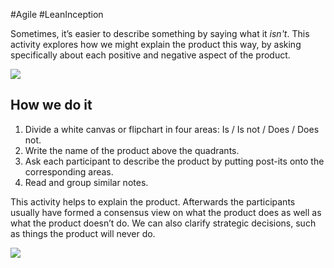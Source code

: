 #Agile #LeanInception 

Sometimes, it’s easier to describe something by saying what it _isn't_. This activity explores how we might explain the product this way, by asking specifically about each positive and negative aspect of the product.

![](https://martinfowler.com/articles/lean-inception/monster-is-isnot.jpg)

## How we do it

1. Divide a white canvas or flipchart in four areas: Is / Is not / Does / Does not.
2. Write the name of the product above the quadrants.
3. Ask each participant to describe the product by putting post-its onto the corresponding areas.
4. Read and group similar notes.

This activity helps to explain the product. Afterwards the participants usually have formed a consensus view on what the product does as well as what the product doesn’t do. We can also clarify strategic decisions, such as things the product will never do.

![](https://martinfowler.com/articles/lean-inception/is-isnot.jpg)